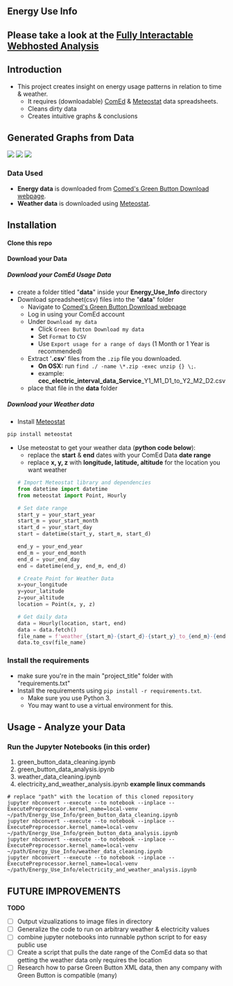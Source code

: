 Energy Use Info
-----------------------
## Please take a look at the [Fully Interactable Webhosted Analysis](https://energy-analysis-web.streamlit.app/)

## Introduction
* This project creates insight on energy usage patterns in relation to time & weather.
    * It requires (downloadable) [ComEd](https://secure.comed.com/MyAccount/MyBillUsage/pages/secure/GreenButtonConnectDownloadMyData.aspx) & [Meteostat](https://github.com/meteostat/meteostat-python) data spreadsheets.
    * Cleans dirty data
    * Creates intuitive graphs & conclusions


Generated Graphs from Data
-----------------------
![](https://i.imgur.com/h7eCHMI.png)
![](https://i.imgur.com/J4BfXVa.png)
![](https://imgur.com/xsd6Iv6.png)
### Data Used
* **Energy data** is downloaded from [Comed's Green Button Download webpage](https://secure.comed.com/MyAccount/MyBillUsage/pages/secure/GreenButtonConnectDownloadMyData.aspx).
* **Weather data** is downloaded using [Meteostat](https://github.com/meteostat/meteostat-python).

Installation
----------------------
#### Clone this repo
#### Download your Data
##### Download your ComEd Usage Data
* create a folder titled "**data**" inside your **Energy_Use_Info** directory
* Download spreadsheet(csv) files into the "**data**" folder
    * Navigate to [Comed's Green Button Download webpage](https://secure.comed.com/MyAccount/MyBillUsage/pages/secure/GreenButtonConnectDownloadMyData.aspx)
    * Log in using your ComEd account
    * Under `Download my data`
        * Click `Green Button Download my data`
        * Set `Format` to `CSV`
        * Use `Export usage for a range of days` (1 Month or 1 Year is recommended)
   * Extract '**.csv**' files from the `.zip` file you downloaded.
       * **On OSX:** run `find ./ -name \*.zip -exec unzip {} \;`.
       * example: **cec_electric_interval_data_Service**_Y1_M1_D1_to_Y2_M2_D2.csv
   * place that file in the **data** folder
##### Download your Weather data
* Install [Meteostat](https://github.com/meteostat/meteostat-python/tree/master#installation)
```sh
pip install meteostat
```
* Use meteostat to get your weather data (**python code below**):
    * replace the **start** & **end** dates with your ComEd Data **date range**
    * replace **x, y, z** with **longitude, latitude, altitude** for the location you want weather
   ```python
   # Import Meteostat library and dependencies
   from datetime import datetime
   from meteostat import Point, Hourly
   
   # Set date range
   start_y = your_start_year
   start_m = your_start_month
   start_d = your_start_day
   start = datetime(start_y, start_m, start_d)
   
   end_y = your_end_year
   end_m = your_end_month
   end_d = your_end_day
   end = datetime(end_y, end_m, end_d)
   
   # Create Point for Weather Data
   x=your_longitude
   y=your_latitude
   z=your_altitude
   location = Point(x, y, z)
   
   # Get daily data
   data = Hourly(location, start, end)
   data = data.fetch()
   file_name = f'weather_{start_m}-{start_d}-{start_y}_to_{end_m}-{end_d}-{end_y}.csv'
   data.to_csv(file_name)
   ```

### Install the requirements
* make sure you're in the main "project_title" folder with "requirements.txt"
* Install the requirements using `pip install -r requirements.txt`.
    * Make sure you use Python 3.
    * You may want to use a virtual environment for this.

Usage - Analyze your Data
----------------------
### Run the Jupyter Notebooks (in this order)
1. green_button_data_cleaning.ipynb
2. green_button_data_analysis.ipynb
3. weather_data_cleaning.ipynb
4. electricity_and_weather_analysis.ipynb
**example linux commands**
```console
# replace "path" with the location of this cloned repository
jupyter nbconvert --execute --to notebook --inplace --ExecutePreprocessor.kernel_name=local-venv ~/path/Energy_Use_Info/green_button_data_cleaning.ipynb
jupyter nbconvert --execute --to notebook --inplace --ExecutePreprocessor.kernel_name=local-venv ~/path/Energy_Use_Info/green_button_data_analysis.ipynb
jupyter nbconvert --execute --to notebook --inplace --ExecutePreprocessor.kernel_name=local-venv ~/path/Energy_Use_Info/weather_data_cleaning.ipynb
jupyter nbconvert --execute --to notebook --inplace --ExecutePreprocessor.kernel_name=local-venv ~/path/Energy_Use_Info/electricity_and_weather_analysis.ipynb
```
FUTURE IMPROVEMENTS
-----------------------
**TODO**
- [ ] Output vizualizations to image files in directory
- [ ] Generalize the code to run on arbitrary weather & electricity values
- [ ] combine jupyter notebooks into runnable python script to for easy public use
- [ ] Create a script that pulls the date range of the ComEd data so that getting the weather data only requires the location
- [ ] Research how to parse Green Button XML data, then any company with Green Button is compatible (many)
